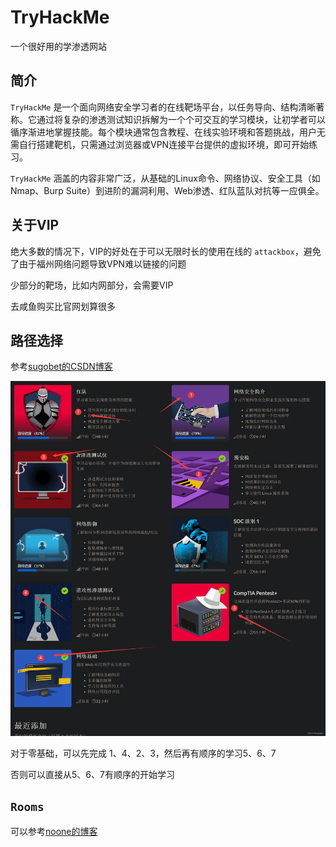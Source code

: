 # TryHackMe

一个很好用的学渗透网站


## 简介

`TryHackMe` 是一个面向网络安全学习者的在线靶场平台，以任务导向、结构清晰著称。它通过将复杂的渗透测试知识拆解为一个个可交互的学习模块，让初学者可以循序渐进地掌握技能。每个模块通常包含教程、在线实验环境和答题挑战，用户无需自行搭建靶机，只需通过浏览器或VPN连接平台提供的虚拟环境，即可开始练习。

`TryHackMe` 涵盖的内容非常广泛，从基础的Linux命令、网络协议、安全工具（如Nmap、Burp Suite）到进阶的漏洞利用、Web渗透、红队蓝队对抗等一应俱全。

## 关于VIP

绝大多数的情况下，VIP的好处在于可以无限时长的使用在线的 `attackbox`，避免了由于福州网络问题导致VPN难以链接的问题

少部分的靶场，比如内网部分，会需要VIP

去咸鱼购买比官网划算很多

## 路径选择

参考[sugobet的CSDN博客](https://blog.csdn.net/qq_54704239/article/details/129238989)

![](assets/1.png)

对于零基础，可以先完成 1、4、2、3，然后再有顺序的学习5、6、7

否则可以直接从5、6、7有顺序的开始学习

## `Rooms`

可以参考[noone的博客](https://noone40404.github.io/tags/THM/)